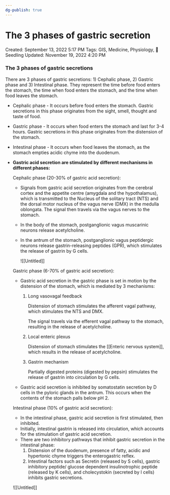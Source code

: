 ```yaml
---
dg-publish: true
---
```


# The 3 phases of gastric secretion

Created: September 13, 2022 5:17 PM
Tags: GIS, Medicine, Physiology, 🌱Seedling
Updated: November 19, 2022 4:20 PM

### The 3 phases of gastric secretions

There are 3 phases of gastric secretions: 1) Cephalic phase, 2) Gastric phase and 3) Intestinal phase. They represent the time before food enters the stomach, the time when food enters the stomach, and the time when food leaves the stomach.

- Cephalic phase - It occurs before food enters the stomach. Gastric secretions in this phase originates from the sight, smell, thought and taste of food.
- Gastric phase - It occurs when food enters the stomach and last for 3-4 hours. Gastric secretions in this phase originates from the distension of the stomach.
- Intestinal phase - It occurs when food leaves the stomach, as the stomach empties acidic chyme into the duodenum.
- **Gastric acid secretion are stimulated by different mechanisms in different phases:**
    
    Cephalic phase (20-30% of gastric acid secretion):
    
    - Signals from gastric acid secretion originates from the cerebral cortex and the appetite centre (amygdala and the hypothalamus), which is transmitted to the Nucleus of the solitary tract (NTS) and the dorsal motor nucleus of the vagus nerve (DMX) in the medulla oblongata. The signal then travels via the vagus nerves to the stomach.
    - In the body of the stomach, postganglionic vagus muscarinic neurons release acetylcholine.
    - In the antrum of the stomach, postganglionic vagus peptidergic neurons release gastrin-releasing peptides (GPR), which stimulates the release of gastrin by G cells.
        
        ![[Untitled]]
        
    
    Gastric phase (6-70% of gastric acid secretion):
    
    - Gastric acid secretion in the gastric phase is set in motion by the distension of the stomach, which is mediated by 3 mechanisms:
        1. Long vasovagal feedback
            
            Distension of stomach stimulates the afferent vagal pathway, which stimulates the NTS and DMX.
            
            The signal travels via the efferent vagal pathway to the stomach, resulting in the release of acetylcholine.
            
        2. Local enteric plexus
            
            Distension of stomach stimulates the [[Enteric nervous system]], which results in the release of acetylcholine.
            
        3. Gastrin mechanism
            
            Partially digested proteins (digested by pepsin) stimulates the release of gastrin into circulation by G cells.
            
    - Gastric acid secretion is inhibited by somatostatin secretion by D cells in the pyloric glands in the antrum. This occurs when the contents of the stomach palls below pH 2.
    
    Intestinal phase (10% of gastric acid secretion):
    
    - In the intestinal phase, gastric acid secretion is first stimulated, then inhibited.
    - Initially, intestinal gastrin is released into circulation, which accounts for the stimulation of gastric acid secretion.
    - There are two inhibitory pathways that inhibit gastric secretion in the intestinal phase:
        1. Distension of the duodenum, presence of fatty, acidic and hypertonic chyme triggers the enterogastric reflex.
        2. Intestinal factors such as Secretin (released by S cells), gastric inhibitory peptide/ glucose dependent insulinotrophic peptide (released by K cells), and cholecystokin (secreted by I cells) inhibits gastric secretions.
    
    ![[Untitled]]